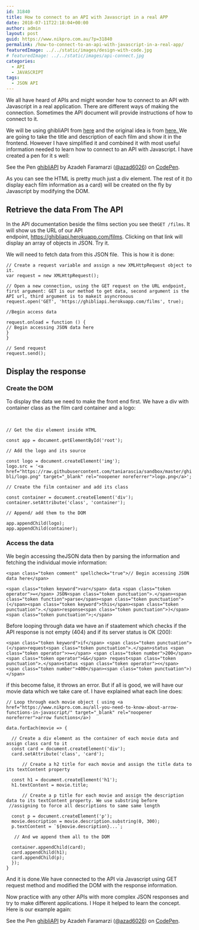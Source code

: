 ```yaml
---
id: 31840
title: How to connect to an API with Javascript in a real APP
date: 2018-07-11T22:18:04+00:00
author: admin
layout: post
guid: https://www.nikpro.com.au/?p=31840
permalink: /how-to-connect-to-an-api-with-javascript-in-a-real-app/
featuredImage: ../../static/images/design-with-code.jpg
# featuredImage: ../../static/images/api-connect.jpg
categories:
  - API
  - JAVASCRIPT
tags:
  - JSON API
---
```

We all have heard of APIs and might wonder how to connect to an API with Javascript in a real application. There are different ways of making the connection. Sometimes the API document will provide instructions of how to connect to it.

We will be using ghibliAPI from <a href="https://ghibliapi.herokuapp.com/" target="_blank" rel="noopener noreferrer">here</a> and the original idea is from <a href="https://www.taniarascia.com/how-to-connect-to-an-api-with-javascript/" target="_blank" rel="noopener noreferrer">here. </a>We are going to take the title and description of each film and show it in the frontend. However I have simplified it and combined it with most useful information needed to learn how to connect to an API with Javascript. I have created a pen for it s well:

<p class="codepen" data-height="265" data-theme-id="0" data-slug-hash="xJbdEV" data-default-tab="css,result" data-user="azad6026" data-embed-version="2" data-pen-title="ghibliAPI">
  See the Pen <a href="https://codepen.io/azad6026/pen/xJbdEV/">ghibliAPI</a> by Azadeh Faramarzi (<a href="https://codepen.io/azad6026">@azad6026</a>) on <a href="https://codepen.io">CodePen</a>.
</p>



As you can see the HTML is pretty much just a div element. The rest of it (to display each film information as a card) will be created on the fly by Javascript by modifying the DOM. 

## Retrieve the data From The API

In the API documentation beside the films section you see the`GET /films`. It will show us the URL of our API endpoint, <a href="https://ghibliapi.herokuapp.com/films" target="_blank" rel="noopener noreferrer">https://ghibliapi.herokuapp.com/films</a>. Clicking on that link will display an array of objects in JSON. Try it. 

We will need to fetch data from this JSON file.  This is how it is done:

`// Create a request variable and assign a new XMLHttpRequest object to it.`  
`var request = new XMLHttpRequest();`

`// Open a new connection, using the GET request on the URL endpoint, first argument: GET is our method to get data, second argument is the API url, third argument is to makeit asyncronous `  
`request.open('GET', 'https://ghibliapi.herokuapp.com/films', true);`

`//Begin access data`

`request.onload = function () {`  
`// Begin accessing JSON data here`  
`}`  
`}`

`// Send request`  
`request.send();`

## Display the response

### Create the DOM

To display the data we need to make the front end first. We have a div with container class as the film card container and a logo:

&nbsp;

`// Get the div element inside HTML`

`const app = document.getElementById('root');`

`// Add the logo and its source`

`const logo = document.createElement('img');`  
`logo.src = '<a href="https://raw.githubusercontent.com/taniarascia/sandbox/master/ghibli/logo.png" target="_blank" rel="noopener noreferrer">logo.png</a>';`

`// Create the film container and add its class`

`const container = document.createElement('div');`  
`container.setAttribute('class', 'container');`

`// Append/ add them to the DOM`

`app.appendChild(logo);`  
`app.appendChild(container);`

### Access the data

We begin accessing theJSON data then by parsing the information and fetching the individual movie information:

`<span class="token comment" spellcheck="true">// Begin accessing JSON data here</span> `

`<span class="token keyword">var</span> data <span class="token operator">=</span> JSON<span class="token punctuation">.</span><span class="token function">parse</span><span class="token punctuation">(</span><span class="token keyword">this</span><span class="token punctuation">.</span>response<span class="token punctuation">)</span><span class="token punctuation">;</span>`

Before looping through data we have an if staatement which checks if the API response is not empty (404) and if its server status is OK (200):

`<span class="token keyword">if</span> <span class="token punctuation">(</span>request<span class="token punctuation">.</span>status <span class="token operator">>=</span> <span class="token number">200</span> <span class="token operator">&&</span> request<span class="token punctuation">.</span>status <span class="token operator"><</span> <span class="token number">400</span><span class="token punctuation">)</span> `

if this become false, it throws an error. But if all is good, we will have our movie data which we take care of. I have explained what each line does:

`// Loop through each movie object ( using <a href="https://www.nikpro.com.au/all-you-need-to-know-about-arrow-functions-in-javascript/" target="_blank" rel="noopener noreferrer">arrow functions</a>)`

`data.forEach(movie => {`

`  // Create a div element as the container of each movie data and assign class card to it`  
`  const card = document.createElement('div');`  
`  card.setAttribute('class', 'card');`

`      // Create a h2 title for each movie and assign the title data to its textContent property `

`  const h1 = document.createElement('h1');`  
`  h1.textContent = movie.title;`

`      // Create a p title for each movie and assign the description data to its textContent property. We use substring before             //assigning to force all descriptions to same same length`

`  const p = document.createElement('p');`  
`  movie.description = movie.description.substring(0, 300);`  
``  p.textContent = `${movie.description}...`;``

`   // And we append them all to the DOM`

`  container.appendChild(card);`  
`  card.appendChild(h1);`  
`  card.appendChild(p);`  
`  });`  
`}`

And it is done.We have connected to the API via Javascript using GET request method and modified the DOM with the response information.

Now practice with any other APIs with more complex JSON responses and try to make different applications. I Hope it helped to learn the concept. Here is our example again:

<p class="codepen" data-height="265" data-theme-id="0" data-slug-hash="xJbdEV" data-default-tab="css,result" data-user="azad6026" data-embed-version="2" data-pen-title="ghibliAPI">
  See the Pen <a href="https://codepen.io/azad6026/pen/xJbdEV/">ghibliAPI</a> by Azadeh Faramarzi (<a href="https://codepen.io/azad6026">@azad6026</a>) on <a href="https://codepen.io">CodePen</a>.
</p>